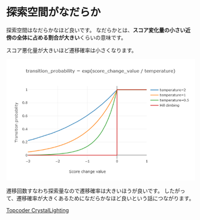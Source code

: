 
# 探索空間がなだらか

探索空間はなだらかなほど良いです。
なだらかとは、**スコア変化量の小さい近傍の全体に占める割合が大きい**くらいの意味です。

スコア悪化量が大きいほど遷移確率は小さくなります。

![transition-probability](/images/transition-probability.png)

遷移回数すなわち探索量なので遷移確率は大きいほうが良いです。
したがって、遷移確率が大きくあるためになだらかなほど良いという話につながります。

[Topcoder CrystalLighting](https://community.topcoder.com/longcontest/?module=ViewProblemStatement&rd=17179&pm=14934)
